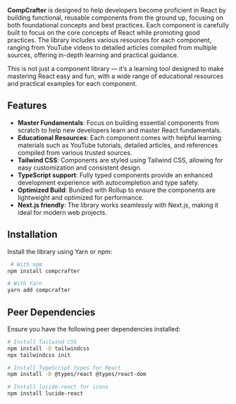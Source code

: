 **CompCrafter** is designed to help developers become proficient in React by building functional, reusable components from the ground up, focusing on both foundational concepts and best practices. Each component is carefully built to focus on the core concepts of React while promoting good practices. The library includes various resources for each component, ranging from YouTube videos to detailed articles compiled from multiple sources, offering in-depth learning and practical guidance.

This is not just a component library — it’s a learning tool designed to make mastering React easy and fun, with a wide range of educational resources and practical examples for each component.

## Features

- **Master Fundamentals**: Focus on building essential components from scratch to help new developers learn and master React fundamentals.
- **Educational Resources**: Each component comes with helpful learning materials such as YouTube tutorials, detailed articles, and references compiled from various trusted sources.
- **Tailwind CSS**: Components are styled using Tailwind CSS, allowing for easy customization and consistent design.
- **TypeScript support**: Fully typed components provide an enhanced development experience with autocompletion and type safety.
- **Optimized Build**: Bundled with Rollup to ensure the components are lightweight and optimized for performance.
- **Next.js friendly**: The library works seamlessly with Next.js, making it ideal for modern web projects.

## Installation

Install the library using Yarn or npm:

```bash
 # With npm
npm install compcrafter

# With Yarn
yarn add compcrafter
```
## Peer Dependencies

Ensure you have the following peer dependencies installed:

```bash
# Install Tailwind CSS
npm install -D tailwindcss
npx tailwindcss init

# Install TypeScript types for React
npm install -D @types/react @types/react-dom

# Install lucide-react for icons
npm install lucide-react
```

